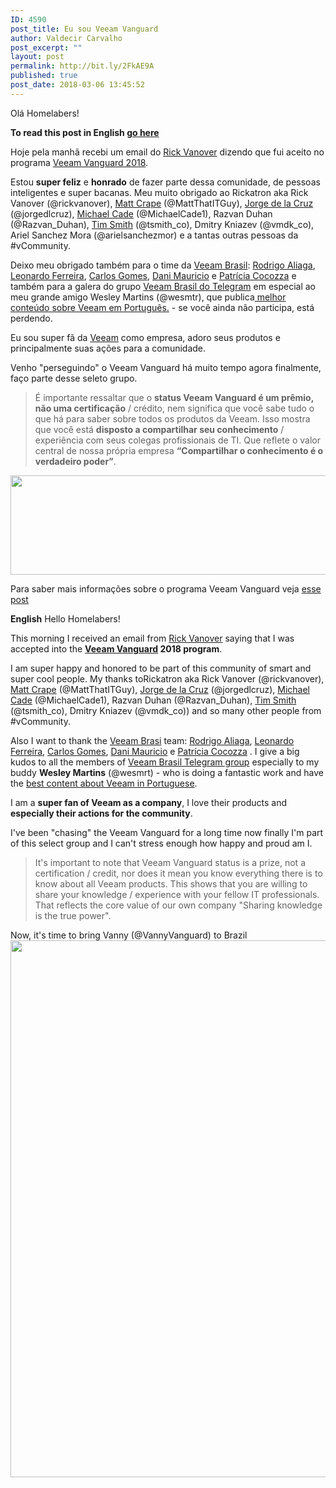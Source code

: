 ```yaml
---
ID: 4590
post_title: Eu sou Veeam Vanguard
author: Valdecir Carvalho
post_excerpt: ""
layout: post
permalink: http://bit.ly/2FkAE9A
published: true
post_date: 2018-03-06 13:45:52
---
```

Olá Homelabers!

<strong>To read this post in English <a href="#english">go here</a></strong>

Hoje pela manhã recebi um email do <a href="http://homelaber.com.br/exclusivo-entrevista-com-rick-vanover-aka-rickatron-da-veeam/" target="_blank" rel="noopener">Rick Vanover</a> dizendo que fui aceito no programa <a href="http://homelaber.com.br/programa-veeam-vanguard/" target="_blank" rel="noopener">Veeam Vanguard 2018</a>.

Estou <strong>super feliz</strong> e <strong>honrado</strong> de fazer parte dessa comunidade, de pessoas inteligentes e super bacanas. Meu muito obrigado ao Rickatron aka Rick Vanover (@rickvanover), <a href="https://www.42u.ca/" target="_blank" rel="noopener">Matt Crape</a> (@MattThatITGuy), <a href="https://www.jorgedelacruz.es/" target="_blank" rel="noopener">Jorge de la Cruz</a> (@jorgedlcruz), <a href="https://vzilla.co.uk/" target="_blank" rel="noopener">Michael Cade</a> (@MichaelCade1), Razvan Duhan (@Razvan_Duhan), <a href="https://tsmith.co/" target="_blank" rel="noopener">Tim Smith</a> (@tsmith_co), Dmitry Kniazev (@vmdk_co), Ariel Sanchez Mora (@arielsanchezmor) e a tantas outras pessoas da #vCommunity.

Deixo meu obrigado também para o time da <a href="https://www.facebook.com/VeeamBrazil/" target="_blank" rel="noopener">Veeam Brasil</a>: <a href="https://www.linkedin.com/in/rodrigo-aliaga-157910b/" target="_blank" rel="noopener">Rodrigo Aliaga</a>, <a href="https://www.linkedin.com/in/leonardo-ferreira-62a50a11/" target="_blank" rel="noopener">Leonardo Ferreira</a>, <a href="https://www.linkedin.com/in/carlos-gomes-3bb47024/" target="_blank" rel="noopener">Carlos Gomes</a>, <a href="https://www.linkedin.com/in/danielamauricio/" target="_blank" rel="noopener">Dani Mauricio</a> e <a href="https://www.linkedin.com/in/patriciacocozza/" target="_blank" rel="noopener">Patrícia Cocozza</a> e também para a galera do grupo <a href="https://t.me/VeeamBR" target="_blank" rel="noopener">Veeam Brasil do Telegram</a> em especial ao meu grande amigo Wesley Martins (@wesmtr), que publica<a href="http://www.itproland.com.br/category/veeam/" target="_blank" rel="noopener"> melhor conteúdo sobre Veeam em Português.</a> - se você ainda não participa, está perdendo.

Eu sou super fã da <a href="https://www.veeam.com/" target="_blank" rel="noopener">Veeam</a> como empresa, adoro seus produtos e principalmente suas ações para a comunidade.

Venho "perseguindo" o Veeam Vanguard há muito tempo agora finalmente, faço parte desse seleto grupo.
<blockquote>É importante ressaltar que o <strong>status Veeam Vanguard é um prêmio, não uma certificação</strong> / crédito, nem significa que você sabe tudo o que há para saber sobre todos os produtos da Veeam. Isso mostra que você está <strong>disposto a compartilhar seu conhecimento</strong> / experiência com seus colegas profissionais de TI. Que reflete o valor central de nossa própria empresa <strong>“Compartilhar o conhecimento é o verdadeiro poder”</strong>.</blockquote>
<img class="aligncenter size-large wp-image-4592" src="http://homelaber.com.br/site/wp-content/uploads/2018/03/Vanguard_logo_2017-644x159.png" alt="" width="644" height="159" />

Para saber mais informações sobre o programa Veeam Vanguard veja <a href="http://homelaber.com.br/programa-veeam-vanguard/" target="_blank" rel="noopener">esse post</a>

<strong id="english">English</strong>
Hello Homelabers!

This morning I received an email from <a href="http://homelaber.com.br/exclusivo-entrevista-com-rick-vanover-aka-rickatron-da-veeam/" target="_blank" rel="noopener">Rick Vanover</a> saying that I was accepted into the <strong><a href="http://homelaber.com.br/programa-veeam-vanguard/" target="_blank" rel="noopener">Veeam Vanguard</a> 2018 program</strong>.

I am super happy and honored to be part of this community of smart and super cool people. My thanks toRickatron aka Rick Vanover (@rickvanover), <a href="https://www.42u.ca/" target="_blank" rel="noopener">Matt Crape</a> (@MattThatITGuy), <a href="https://www.jorgedelacruz.es/" target="_blank" rel="noopener">Jorge de la Cruz</a> (@jorgedlcruz), <a href="https://vzilla.co.uk/" target="_blank" rel="noopener">Michael Cade</a> (@MichaelCade1), Razvan Duhan (@Razvan_Duhan), <a href="https://tsmith.co/" target="_blank" rel="noopener">Tim Smith</a> (@tsmith_co), Dmitry Kniazev (@vmdk_co)) and so many other people from #vCommunity.

Also I want to thank the <a href="https://www.facebook.com/VeeamBrazil/" target="_blank" rel="noopener">Veeam Brasi</a> team: <a href="https://www.linkedin.com/in/rodrigo-aliaga-157910b/" target="_blank" rel="noopener">Rodrigo Aliaga</a>, <a href="https://www.linkedin.com/in/leonardo-ferreira-62a50a11/" target="_blank" rel="noopener">Leonardo Ferreira</a>, <a href="https://www.linkedin.com/in/carlos-gomes-3bb47024/" target="_blank" rel="noopener">Carlos Gomes</a>, <a href="https://www.linkedin.com/in/danielamauricio/" target="_blank" rel="noopener">Dani Mauricio</a> e <a href="https://www.linkedin.com/in/patriciacocozza/" target="_blank" rel="noopener">Patrícia Cocozza</a> . I give a big kudos to all the members of <a href="https://t.me/VeeamBR" target="_blank" rel="noopener">Veeam Brasil Telegram group</a> especially to my buddy <strong>Wesley Martins</strong> (@wesmrt) - who is doing a fantastic work and have the <a href="http://www.itproland.com.br/category/veeam/" target="_blank" rel="noopener">best content about Veeam in Portuguese</a>.

I am a <strong>super fan of Veeam as a company</strong>, I love their products and <strong>especially their actions for the community</strong>.

I've been "chasing" the Veeam Vanguard for a long time now finally I'm part of this select group and I can't stress enough how happy and proud am I.
<blockquote>It's important to note that Veeam Vanguard status is a prize, not a certification / credit, nor does it mean you know everything there is to know about all Veeam products. This shows that you are willing to share your knowledge / experience with your fellow IT professionals. That reflects the core value of our own company "Sharing knowledge is the true power".</blockquote>
Now, it's time to bring Vanny (@VannyVanguard) to Brazil

<img class="aligncenter size-large wp-image-4597" src="http://homelaber.com.br/site/wp-content/uploads/2018/03/VannyVanguard-644x859.jpg" alt="" width="644" height="859" />

&nbsp;

&nbsp;

&nbsp;